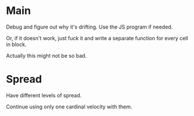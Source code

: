# Main

Debug and figure out why it's drifting. Use the JS program if needed.

Or, if it doesn't work, just fuck it and write a separate function for every cell in block.

Actually this might not be so bad.

# Spread

Have different levels of spread.

Continue using only one cardinal velocity with them.
